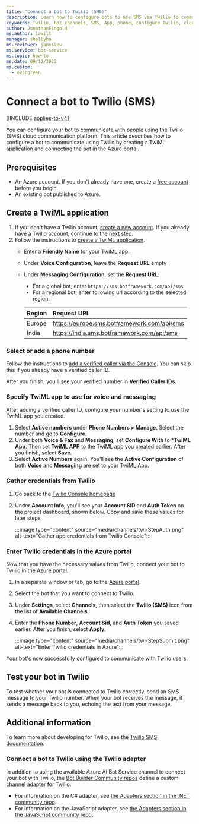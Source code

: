 ```yaml
---
title: "Connect a bot to Twilio (SMS)"
description: Learn how to configure bots to use SMS via Twilio to communicate with people with a TwiML application or the Twilio adapter.
keywords: Twilio, bot channels, SMS, App, phone, configure Twilio, cloud communication, text
author: JonathanFingold
ms.author: iawilt
manager: shellyha
ms.reviewer: jameslew
ms.service: bot-service
ms.topic: how-to
ms.date: 09/12/2022
ms.custom:
  - evergreen
---
```


# Connect a bot to Twilio (SMS)

[!INCLUDE [applies-to-v4](includes/applies-to-v4-current.md)]

You can configure your bot to communicate with people using the Twilio (SMS) cloud communication platform. This article describes how to configure a bot to communicate using Twilio by creating a TwiML application and connecting the bot in the Azure portal.

## Prerequisites

- An Azure account. If you don't already have one, create a [free account](https://azure.microsoft.com/free/?WT.mc_id=A261C142F) before you begin.
- An existing bot published to Azure.

## Create a TwiML application

1. If you don't have a Twilio account, [create a new account](https://www.twilio.com/try-twilio). If you already have a Twilio account, continue to the next step.
1. Follow the instructions to [create a TwiML application](https://support.twilio.com/hc/articles/223180928-How-Do-I-Create-a-TwiML-App-).
    - Enter a **Friendly Name** for your TwiML app.
    - Under **Voice Configuration**, leave the **Request URL** empty
    - Under **Messaging Configuration**, set the **Request URL**:
      - For a global bot, enter `https://sms.botframework.com/api/sms`.
      - For a regional bot, enter following url according to the selected region:

      | Region | Request URL |
      |:-|:-|
      | Europe| https://europe.sms.botframework.com/api/sms |
      | India | https://india.sms.botframework.com/api/sms |

### Select or add a phone number

Follow the instructions to [add a verified caller via the Console](https://support.twilio.com/hc/articles/223180048-Adding-a-Verified-Phone-Number-or-Caller-ID-with-Twilio). You can skip this if you already have a verified caller ID.

After you finish, you'll see your verified number in **Verified Caller IDs**.

### Specify TwiML app to use for voice and messaging

After adding a verified caller ID, configure your number's setting to use the TwiML app you created.

1. Select **Active numbers** under **Phone Numbers > Manage**. Select the number and go to **Configure**.
1. Under both **Voice & Fax** and **Messaging**, set **Configure With** to ***TwiML App**. Then set **TwiML APP** to the TwiML app you created earlier. After you finish, select **Save**.
1. Select **Active Numbers** again. You'll see the **Active Configuration** of both **Voice** and **Messaging** are set to your TwiML App.

### Gather credentials from Twilio

1. Go back to the [Twilio Console homepage](https://www.twilio.com/console/)
1. Under **Account Info**, you'll see your **Account SID** and **Auth Token** on the project dashboard, shown below. Copy and save these values for later steps.

    :::image type="content" source="media/channels/twi-StepAuth.png" alt-text="Gather app credentials from Twilio Console":::

### Enter Twilio credentials in the Azure portal

Now that you have the necessary values from Twilio, connect your bot to Twilio in the Azure portal.

1. In a separate window or tab, go to the [Azure portal](https://portal.azure.com/).
1. Select the bot that you want to connect to Twilio.
1. Under **Settings**, select **Channels**, then select the **Twilio (SMS)** icon from the list of **Available Channels**.
1. Enter the **Phone Number**, **Account Sid**, and **Auth Token** you saved earlier. After you finish, select **Apply**.

    :::image type="content" source="media/channels/twi-StepSubmit.png" alt-text="Enter Twilio credentials in Azure":::

Your bot's now successfully configured to communicate with Twilio users.

## Test your bot in Twilio

To test whether your bot is connected to Twilio correctly, send an SMS message to your Twilio number. When your bot receives the message, it sends a message back to you, echoing the text from your message.

## Additional information

To learn more about developing for Twilio, see the [Twilio SMS documentation](https://www.twilio.com/docs/sms).

### Connect a bot to Twilio using the Twilio adapter

In addition to using the available Azure AI Bot Service channel to connect your bot with Twilio, the [Bot Builder Community repos](https://github.com/BotBuilderCommunity/) define a custom channel adapter for Twilio.

- For information on the C# adapter, see [the Adapters section in the .NET community repo](https://github.com/BotBuilderCommunity/botbuilder-community-dotnet#adapters).
- For information on the JavaScript adapter, see [the Adapters section in the JavaScript community repo](https://github.com/BotBuilderCommunity/botbuilder-community-js#adapters).
